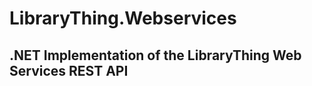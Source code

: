LibraryThing.Webservices
========================
.NET Implementation of the LibraryThing Web Services REST API
-------------------------------------------------------------

